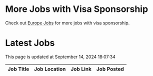# More Jobs with Visa Sponsorship

Check out [Europe Jobs](https://github.com/sureshparimi/europejobs#latest-jobs) for more jobs with visa sponsorship.

# Latest Jobs

This page is updated at September 14, 2024 18:07:34

| Job Title | Job Location | Job Link | Job Posted |
| --- | --- | --- | --- |

